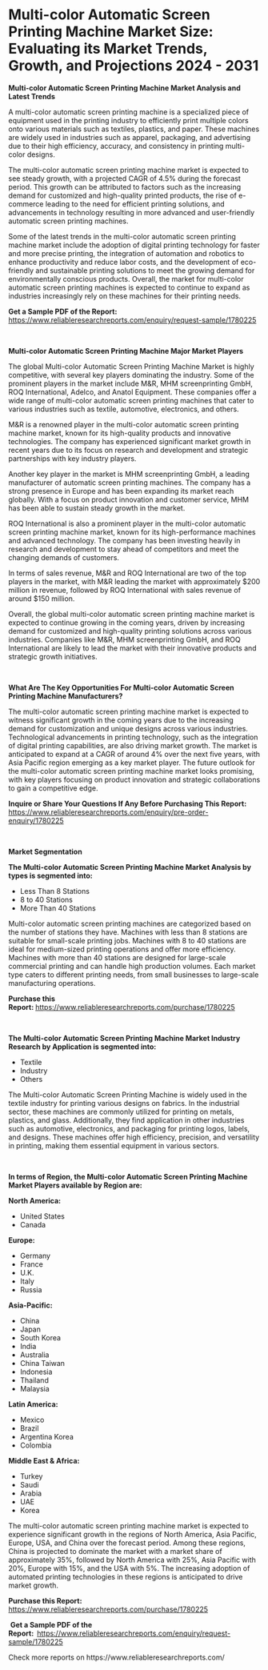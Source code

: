 <p><h1>Multi-color Automatic Screen Printing Machine Market Size: Evaluating its Market Trends, Growth, and Projections 2024 - 2031</h1></p><p><strong>Multi-color Automatic Screen Printing Machine Market Analysis and Latest Trends</strong></p>
<p><p>A multi-color automatic screen printing machine is a specialized piece of equipment used in the printing industry to efficiently print multiple colors onto various materials such as textiles, plastics, and paper. These machines are widely used in industries such as apparel, packaging, and advertising due to their high efficiency, accuracy, and consistency in printing multi-color designs.</p><p>The multi-color automatic screen printing machine market is expected to see steady growth, with a projected CAGR of 4.5% during the forecast period. This growth can be attributed to factors such as the increasing demand for customized and high-quality printed products, the rise of e-commerce leading to the need for efficient printing solutions, and advancements in technology resulting in more advanced and user-friendly automatic screen printing machines.</p><p>Some of the latest trends in the multi-color automatic screen printing machine market include the adoption of digital printing technology for faster and more precise printing, the integration of automation and robotics to enhance productivity and reduce labor costs, and the development of eco-friendly and sustainable printing solutions to meet the growing demand for environmentally conscious products. Overall, the market for multi-color automatic screen printing machines is expected to continue to expand as industries increasingly rely on these machines for their printing needs.</p></p>
<p><strong>Get a Sample PDF of the Report:&nbsp;</strong> <a href="https://www.reliableresearchreports.com/enquiry/request-sample/1780225">https://www.reliableresearchreports.com/enquiry/request-sample/1780225</a></p>
<p>&nbsp;</p>
<p><strong>Multi-color Automatic Screen Printing Machine Major Market Players</strong></p>
<p><p>The global Multi-color Automatic Screen Printing Machine Market is highly competitive, with several key players dominating the industry. Some of the prominent players in the market include M&R, MHM screenprinting GmbH, ROQ International, Adelco, and Anatol Equipment. These companies offer a wide range of multi-color automatic screen printing machines that cater to various industries such as textile, automotive, electronics, and others.</p><p>M&R is a renowned player in the multi-color automatic screen printing machine market, known for its high-quality products and innovative technologies. The company has experienced significant market growth in recent years due to its focus on research and development and strategic partnerships with key industry players.</p><p>Another key player in the market is MHM screenprinting GmbH, a leading manufacturer of automatic screen printing machines. The company has a strong presence in Europe and has been expanding its market reach globally. With a focus on product innovation and customer service, MHM has been able to sustain steady growth in the market.</p><p>ROQ International is also a prominent player in the multi-color automatic screen printing machine market, known for its high-performance machines and advanced technology. The company has been investing heavily in research and development to stay ahead of competitors and meet the changing demands of customers.</p><p>In terms of sales revenue, M&R and ROQ International are two of the top players in the market, with M&R leading the market with approximately $200 million in revenue, followed by ROQ International with sales revenue of around $150 million.</p><p>Overall, the global multi-color automatic screen printing machine market is expected to continue growing in the coming years, driven by increasing demand for customized and high-quality printing solutions across various industries. Companies like M&R, MHM screenprinting GmbH, and ROQ International are likely to lead the market with their innovative products and strategic growth initiatives.</p></p>
<p>&nbsp;</p>
<p><strong>What Are The Key Opportunities For Multi-color Automatic Screen Printing Machine Manufacturers?</strong></p>
<p><p>The multi-color automatic screen printing machine market is expected to witness significant growth in the coming years due to the increasing demand for customization and unique designs across various industries. Technological advancements in printing technology, such as the integration of digital printing capabilities, are also driving market growth. The market is anticipated to expand at a CAGR of around 4% over the next five years, with Asia Pacific region emerging as a key market player. The future outlook for the multi-color automatic screen printing machine market looks promising, with key players focusing on product innovation and strategic collaborations to gain a competitive edge.</p></p>
<p><strong>Inquire or Share Your Questions If Any Before Purchasing This Report:</strong> <a href="https://www.reliableresearchreports.com/enquiry/pre-order-enquiry/1780225">https://www.reliableresearchreports.com/enquiry/pre-order-enquiry/1780225</a></p>
<p>&nbsp;</p>
<p><strong>Market Segmentation</strong></p>
<p><strong>The Multi-color Automatic Screen Printing Machine Market Analysis by types is segmented into:</strong></p>
<p><ul><li>Less Than 8 Stations</li><li>8 to 40 Stations</li><li>More Than 40 Stations</li></ul></p>
<p><p>Multi-color automatic screen printing machines are categorized based on the number of stations they have. Machines with less than 8 stations are suitable for small-scale printing jobs. Machines with 8 to 40 stations are ideal for medium-sized printing operations and offer more efficiency. Machines with more than 40 stations are designed for large-scale commercial printing and can handle high production volumes. Each market type caters to different printing needs, from small businesses to large-scale manufacturing operations.</p></p>
<p><strong>Purchase this Report:&nbsp;</strong><a href="https://www.reliableresearchreports.com/purchase/1780225">https://www.reliableresearchreports.com/purchase/1780225</a></p>
<p>&nbsp;</p>
<p><strong>The Multi-color Automatic Screen Printing Machine Market Industry Research by Application is segmented into:</strong></p>
<p><ul><li>Textile</li><li>Industry</li><li>Others</li></ul></p>
<p><p>The Multi-color Automatic Screen Printing Machine is widely used in the textile industry for printing various designs on fabrics. In the industrial sector, these machines are commonly utilized for printing on metals, plastics, and glass. Additionally, they find application in other industries such as automotive, electronics, and packaging for printing logos, labels, and designs. These machines offer high efficiency, precision, and versatility in printing, making them essential equipment in various sectors.</p></p>
<p>&nbsp;</p>
<p><strong>In terms of Region, the Multi-color Automatic Screen Printing Machine Market Players available by Region are:</strong></p>
<p>
    <p> <strong> North America: </strong>
        <ul>
            <li>United States</li>
            <li>Canada</li>
        </ul>
        </p> 
    <p> <strong> Europe: </strong>
        <ul>
            <li>Germany</li>
            <li>France</li>
            <li>U.K.</li>
            <li>Italy</li>
            <li>Russia</li>
        </ul>
        </p> 
    <p> <strong> Asia-Pacific: </strong>
        <ul>
            <li>China</li>
            <li>Japan</li>
            <li>South Korea</li>
            <li>India</li>
            <li>Australia</li>
            <li>China Taiwan</li>
            <li>Indonesia</li>
            <li>Thailand</li>
            <li>Malaysia</li>
        </ul>
        </p> 
    <p> <strong> Latin America: </strong>
        <ul>
            <li>Mexico</li>
            <li>Brazil</li>
            <li>Argentina Korea</li>
            <li>Colombia</li>
        </ul>
        </p> 
    <p> <strong> Middle East & Africa: </strong>
        <ul>
            <li>Turkey</li>
            <li>Saudi</li>
            <li>Arabia</li>
            <li>UAE</li>
            <li>Korea</li>
        </ul>
    </p>
    </p>
<p><p>The multi-color automatic screen printing machine market is expected to experience significant growth in the regions of North America, Asia Pacific, Europe, USA, and China over the forecast period. Among these regions, China is projected to dominate the market with a market share of approximately 35%, followed by North America with 25%, Asia Pacific with 20%, Europe with 15%, and the USA with 5%. The increasing adoption of automated printing technologies in these regions is anticipated to drive market growth.</p></p>
<p><strong>Purchase this Report: </strong><a href="https://www.reliableresearchreports.com/purchase/1780225">https://www.reliableresearchreports.com/purchase/1780225</a></p>
<p>&nbsp;<strong>Get a Sample PDF of the Report:&nbsp;&nbsp;</strong><a href="https://www.reliableresearchreports.com/enquiry/request-sample/1780225">https://www.reliableresearchreports.com/enquiry/request-sample/1780225</a></p>
<p><strong></strong></p>
<p>Check more reports on https://www.reliableresearchreports.com/</p>